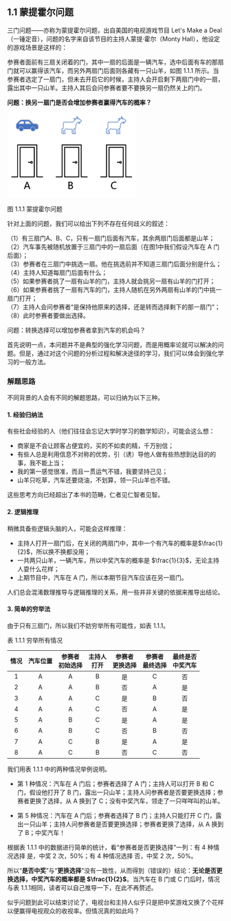 
## 1.1 蒙提霍尔问题

三门问题——亦称为蒙提霍尔问题，出自美国的电视游戏节目 Let's Make a Deal（一锤定音），问题的名字来自该节目的主持人蒙提·霍尔（Monty Hall），他设定的游戏场景是这样的：

参赛者面前有三扇关闭着的门，其中一扇的后面是一辆汽车，选中后面有车的那扇门就可以赢得该汽车，而另外两扇门后面则各藏有一只山羊，如图 1.1.1 所示。当参赛者选定了一扇门，但未去开启它的时候，主持人会开启剩下两扇门中的一扇，露出其中一只山羊。主持人其后会问参赛者要不要换另一扇仍然关上的门。

**问题：换另一扇门是否会增加参赛者赢得汽车的概率？**

<img src="./img/ThreeDoors-Cover.png" width=300>

图 1.1.1 蒙提霍尔问题

针对上面的问题，我们可以给出下列不存在任何歧义的叙述：

（1）有三扇门A、B、C，只有一扇门后面有汽车，其余两扇门后面都是山羊；<br>
（2）汽车事先被随机放置于三扇门中的一扇后面（在图1中我们假设汽车在 A 门后面）；<br>
（3）参赛者在三扇门中挑选一扇。他在挑选前并不知道三扇门后面分别是什么；<br>
（4）主持人知道每扇门后面有什么；<br>
（5）如果参赛者挑了一扇有山羊的门，主持人就会挑另一扇有山羊的门打开；<br>
（6）如果参赛者挑了一扇有汽车的门，主持人随机在另外两扇有山羊的门中挑一扇门打开；<br>
（7）主持人会问参赛者“是保持他原来的选择，还是转而选择剩下的那一扇门”；<br>
（8）此时参赛者要做出选择。

问题：转换选择可以增加参赛者拿到汽车的机会吗？

首先说明一点，本问题并不是典型的强化学习问题，而是用概率论就可以解决的问题。但是，通过对这个问题的分析过程和解决途径的学习，我们可以体会到强化学习的一般方法。

### 解题思路

不同背景的人会有不同的解题思路，可以归纳为以下三种。

#### 1. 经验归纳法

有些社会经验的人（他们往往会忘记大学时学习的数学知识），可能会这么想：

- 商家是不会让顾客占便宜的，买的不如卖的精，千万别信；
- 有些人总是利用信息不对称的优势，引（诱）导他人做有些热想到达目的的事，我不能上当；
- 我的第一感觉很准，而且一贯运气不错，我要坚持己见；
- 山羊只吃草，汽车还要烧油，不划算，领一只山羊也不错。

这些思考方向已经超出了本书的范畴，仁者见仁智者见智。

#### 2. 逻辑推理

稍微具备些逻辑头脑的人，可能会这样推理：

- 主持人打开一扇门后，在关闭的两扇门中，其中一个有汽车的概率是$\frac{1}{2}$，所以换不换都没用；
- 一共两只山羊，一辆汽车，所以中奖汽车的概率是 $\frac{1}{3}$，无论主持人耍什么花样；
- 上期节目中，汽车在 A 门，所以本期节目汽车应该在另一扇门。

人们总会混淆数理推导与逻辑推理的关系，用一些并非关键的依据来推导出结论。

#### 3. 简单的穷举法

由于只有三扇门，所以我们不妨穷举所有可能性，如表 1.1.1。

表 1.1.1 穷举所有情况

|情况|汽车位置|参赛者<br>初始选择|主持人<br>打开|参赛者<br>更换选择|参赛者<br>最终选择|最终是否<br>中奖汽车|
|:-:|:--:|:--:|:--:|:--:|:--:|:--:|
|1|A|A|B|是|C|否|
|2|A|A|B|否|A|是|
|3|A|A|C|是|B|否|
|4|A|A|C|否|A|是|
|5|A|B|C|是|A|是|
|6|A|B|C|否|B|否|
|7|A|C|B|是|A|是|
|8|A|C|B|否|C|否|

我们用表 1.1.1 中的两种情况举例说明。

- 第 1 种情况：汽车在 A 门后；参赛者选择了 A 门；主持人可以打开 B 和 C 门，假设他打开了 B 门，露出一只山羊；主持人问参赛者是否要更换选择；参赛者更换了选择，从 A 换到了 C；没有中奖汽车，领走了一只咩咩叫的山羊。

- 第 5 种情况：汽车在 A 门后；参赛者选择了 B 门；主持人只能打开 C 门，露出一只山羊；主持人问参赛者是否要更换选择；参赛者更换了选择，从 A 换到了 B；中奖汽车！

根据表 1.1.1 中的数据进行简单的统计，看“参赛者是否更换选择”一列：有 4 种情况选择 是，中奖 2 次，50%；有 4 种情况选择 否，中奖 2 次，50%。

所以“**是否中奖**”与“**更换选择**”没有一致性，从而得到（错误的）结论：**无论是否更换选择，中奖汽车的概率都是 $\frac{1}{2}$**。当汽车在 B 门或 C 门后时，情况与表 1.1.1相同，读者可以自己推导一下，在此不再赘述。

似乎问题到此可以结束讨论了，电视台和主持人似乎只是把中奖游戏又换了个花样以便赢得电视观众的收视率。但情况真的如此吗？
